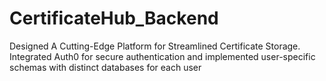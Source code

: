 # CertificateHub_Backend
Designed A Cutting-Edge Platform for Streamlined Certificate Storage. Integrated Auth0 for secure authentication and implemented user-specific schemas with distinct databases for each user 
